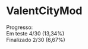 # ValentCityMod
Progresso:<br/>
Em teste 4/30 (13,34%)<br/>
Finalizado 2/30 (6,67%)<br/>
<!-- https://github.com/Tutorials-By-Kaupenjoe/Forge-Tutorial-1.21.X/blob/main/src/main/java/net/kaupenjoe/tutorialmod/TutorialMod.java -->
<!-- https://github.com/MinecraftForge/MinecraftForge/tree/1.21.x/src/main/java/net/minecraftforge/event/entity/living -->